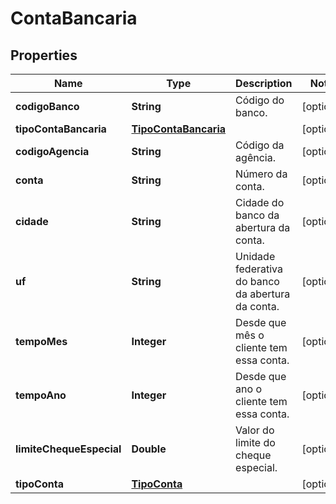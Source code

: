 
# ContaBancaria

## Properties
Name | Type | Description | Notes
------------ | ------------- | ------------- | -------------
**codigoBanco** | **String** | Código do banco. |  [optional]
**tipoContaBancaria** | [**TipoContaBancaria**](TipoContaBancaria.md) |  |  [optional]
**codigoAgencia** | **String** | Código da agência. |  [optional]
**conta** | **String** | Número da conta. |  [optional]
**cidade** | **String** | Cidade do banco da abertura da conta. |  [optional]
**uf** | **String** | Unidade federativa do banco da abertura da conta. |  [optional]
**tempoMes** | **Integer** | Desde que mês o cliente tem essa conta. |  [optional]
**tempoAno** | **Integer** | Desde que ano o cliente tem essa conta. |  [optional]
**limiteChequeEspecial** | **Double** | Valor do limite do cheque especial. |  [optional]
**tipoConta** | [**TipoConta**](TipoConta.md) |  |  [optional]



